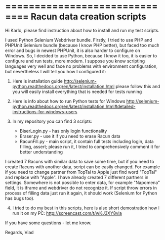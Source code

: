 ==============================
Racun data creation scripts  
==============================

Hi Karlo, please find instruction about how to install and run my test scripts.

I used Python  Selenium Webdriver bundle. Firstly, I tried to use PHP and PHPUnit  Selenium bundle (because I know PHP better), but faced too much error and bugs in newest PHPUnit, it is also harder to configure on Windows. So, I decided to use Python, because I know it too, it is easier to configure and run tests, more modern. I suppose you know scripting languages very well and face no problems with environment configuration, but nevertheless I will tell you how I configured it:

1) Here is installation guide http://selenium-python.readthedocs.org/en/latest/installation.html please follow this and you will easily install everything that is needed for tests running

2) Here is info about how to run Python tests for Windows http://selenium-python.readthedocs.org/en/latest/installation.html#detailed-instructions-for-windows-users

3) In my repository you can find 3 scripts:

   - BiserLogin.py - has only login functionality
   - Eraser.py     - use it if you need to erase Racun data
   - RacunFill.py  - main script, it contain full tests including login, data filling, assert; please run it, I tried to comprehensively comment it for better understanding

I created 7 Racuns with similar data to save some time, but if you need to create Racuns with another data, script can be easily changed. For example if you need to change partner from TopTal to Apple just find word "TopTal" and replace with "Apple". I have already created 7 different partners in settings. Somewhere is not possible to enter data, for example "Napomena" field, it is iframe and webdriver do not recognize it. If script throw errors in process of filling data just run it again, it should work (Selenium for Python has bugs too).

4) I tried to do my best in this scripts, here is also short demostration how I run it on my PC: http://screencast.com/t/wKJ3XY8vla

If you have some questions - let me know.

Regards,
Vlad
